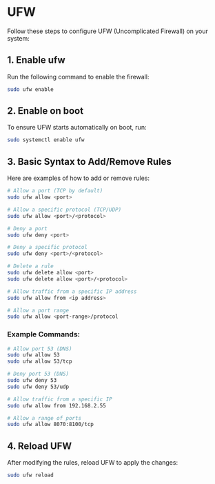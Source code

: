 # UFW 

Follow these steps to configure UFW (Uncomplicated Firewall) on your system:

## 1. Enable ufw 
Run the following command to enable the firewall:
```bash
sudo ufw enable
```
## 2. Enable on boot  
To ensure UFW starts automatically on boot, run:
```bash        
sudo systemctl enable ufw
```
## 3. Basic Syntax to Add/Remove Rules  
Here are examples of how to add or remove rules:
```bash
# Allow a port (TCP by default)
sudo ufw allow <port>

# Allow a specific protocol (TCP/UDP)
sudo ufw allow <port>/<protocol>

# Deny a port
sudo ufw deny <port>

# Deny a specific protocol
sudo ufw deny <port>/<protocol>

# Delete a rule
sudo ufw delete allow <port>
sudo ufw delete allow <port>/<protocol>

# Allow traffic from a specific IP address
sudo ufw allow from <ip address>

# Allow a port range
sudo ufw allow <port-range>/protocol
```
### Example Commands:
```bash
# Allow port 53 (DNS)
sudo ufw allow 53
sudo ufw allow 53/tcp

# Deny port 53 (DNS)
sudo ufw deny 53
sudo ufw deny 53/udp

# Allow traffic from a specific IP
sudo ufw allow from 192.168.2.55

# Allow a range of ports
sudo ufw allow 8070:8100/tcp
```
## 4. Reload UFW  
After modifying the rules, reload UFW to apply the changes:
```bash
sudo ufw reload
```